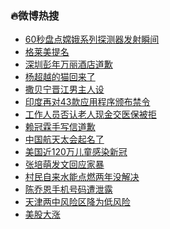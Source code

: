 ### :fire:微博热搜<br>
- <a href="https://s.weibo.com/weibo?q=%2360%E7%A7%92%E7%9B%98%E7%82%B9%E5%AB%A6%E5%A8%A5%E7%B3%BB%E5%88%97%E6%8E%A2%E6%B5%8B%E5%99%A8%E5%8F%91%E5%B0%84%E7%9E%AC%E9%97%B4%23&Refer=new_time">60秒盘点嫦娥系列探测器发射瞬间</a><br>
- <a href="https://s.weibo.com/weibo?q=%E6%A0%BC%E8%8E%B1%E7%BE%8E%E6%8F%90%E5%90%8D&Refer=top">格莱美提名</a><br>
- <a href="https://s.weibo.com/weibo?q=%23%E6%B7%B1%E5%9C%B3%E5%BD%AD%E5%B9%B4%E4%B8%87%E4%B8%BD%E9%85%92%E5%BA%97%E9%81%93%E6%AD%89%23&Refer=top">深圳彭年万丽酒店道歉</a><br>
- <a href="https://s.weibo.com/weibo?q=%23%E6%9D%A8%E8%B6%85%E8%B6%8A%E7%9A%84%E7%8C%AB%E5%9B%9E%E6%9D%A5%E4%BA%86%23&Refer=top">杨超越的猫回来了</a><br>
- <a href="https://s.weibo.com/weibo?q=%E6%92%92%E8%B4%9D%E5%AE%81%E6%99%8B%E6%B1%9F%E7%94%B7%E4%B8%BB%E4%BA%BA%E8%AE%BE&Refer=top">撒贝宁晋江男主人设</a><br>
- <a href="https://s.weibo.com/weibo?q=%23%E5%8D%B0%E5%BA%A6%E5%86%8D%E5%AF%B943%E6%AC%BE%E5%BA%94%E7%94%A8%E7%A8%8B%E5%BA%8F%E9%A2%81%E5%B8%83%E7%A6%81%E4%BB%A4%23&Refer=top">印度再对43款应用程序颁布禁令</a><br>
- <a href="https://s.weibo.com/weibo?q=%23%E5%B7%A5%E4%BD%9C%E4%BA%BA%E5%91%98%E5%90%A6%E8%AE%A4%E8%80%81%E4%BA%BA%E7%8E%B0%E9%87%91%E4%BA%A4%E5%8C%BB%E4%BF%9D%E8%A2%AB%E6%8B%92%23&Refer=top">工作人员否认老人现金交医保被拒</a><br>
- <a href="https://s.weibo.com/weibo?q=%23%E8%B5%96%E5%86%A0%E9%9C%96%E6%89%8B%E5%86%99%E4%BF%A1%E9%81%93%E6%AD%89%23&Refer=top">赖冠霖手写信道歉</a><br>
- <a href="https://s.weibo.com/weibo?q=%23%E4%B8%AD%E5%9B%BD%E8%88%AA%E5%A4%A9%E5%A4%AA%E4%BC%9A%E8%B5%B7%E5%90%8D%E4%BA%86%23&Refer=top">中国航天太会起名了</a><br>
- <a href="https://s.weibo.com/weibo?q=%23%E7%BE%8E%E5%9B%BD%E8%BF%91120%E4%B8%87%E5%84%BF%E7%AB%A5%E6%84%9F%E6%9F%93%E6%96%B0%E5%86%A0%23&Refer=top">美国近120万儿童感染新冠</a><br>
- <a href="https://s.weibo.com/weibo?q=%23%E5%BC%A0%E5%9F%B9%E8%90%8C%E5%8F%91%E6%96%87%E5%9B%9E%E5%BA%94%E5%AE%B6%E6%9A%B4%23&Refer=top">张培萌发文回应家暴</a><br>
- <a href="https://s.weibo.com/weibo?q=%23%E6%9D%91%E6%B0%91%E8%87%AA%E6%9D%A5%E6%B0%B4%E8%83%BD%E7%82%B9%E7%87%83%E4%B8%A4%E5%B9%B4%E6%B2%A1%E8%A7%A3%E5%86%B3%23&Refer=top">村民自来水能点燃两年没解决</a><br>
- <a href="https://s.weibo.com/weibo?q=%23%E9%99%88%E4%B9%94%E6%81%A9%E6%89%8B%E6%9C%BA%E5%8F%B7%E7%A0%81%E9%81%AD%E6%B3%84%E9%9C%B2%23&Refer=top">陈乔恩手机号码遭泄露</a><br>
- <a href="https://s.weibo.com/weibo?q=%23%E5%A4%A9%E6%B4%A5%E4%B8%A4%E4%B8%AD%E9%A3%8E%E9%99%A9%E5%8C%BA%E9%99%8D%E4%B8%BA%E4%BD%8E%E9%A3%8E%E9%99%A9%23&Refer=top">天津两中风险区降为低风险</a><br>
- <a href="https://s.weibo.com/weibo?q=%E7%BE%8E%E8%82%A1%E5%A4%A7%E6%B6%A8&Refer=top">美股大涨</a><br>
